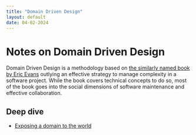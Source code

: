 ```yaml
---
title: "Domain Driven Design"
layout: default
date: 04-02-2024
---
```


# Notes on Domain Driven Design
Domain Driven Design is a methodology based on [the similarly named book by Eric Evans](https://www.goodreads.com/book/show/179133.Domain_Driven_Design) outlying an effective strategy to manage complexity in a software project. While the book covers technical concepts to do so, most of the book goes into the social dimensions of software maintenance and effective collaboration.

## Deep dive
- [Exposing a domain to the world](/notes/software/ddd/exposing-a-domain-to-the-world)